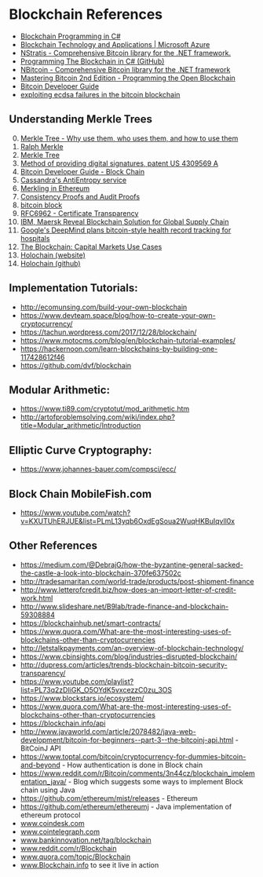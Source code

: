# Blockchain References

* [Blockchain Programming in C#](https://aois.blob.core.windows.net/public/Blockchain%20Programming%20in%20CSharp.pdf)
* [Blockchain Technology and Applications | Microsoft Azure](https://azure.microsoft.com/en-us/solutions/blockchain/)
* [NStratis - Comprehensive Bitcoin library for the .NET framework.](https://github.com/stratisproject/NStratis)
* [Programming The Blockchain in C# (GitHub)](https://github.com/ProgrammingBlockchain)
* [NBitcoin - Comprehensive Bitcoin library for the .NET framework](https://github.com/MetacoSA/NBitcoin)
* [Mastering Bitcoin 2nd Edition - Programming the Open Blockchain](https://github.com/bitcoinbook/bitcoinbook)
* [Bitcoin Developer Guide](https://bitcoin.org/en/developer-guide)
* [exploiting ecdsa failures in the bitcoin blockchain](https://speakerdeck.com/filosottile/exploiting-ecdsa-failures-in-the-bitcoin-blockchain)

## Understanding Merkle Trees
0. [Merkle Tree - Why use them, who uses them, and how to use them](https://cdn.rawgit.com/cliftonm/MerkleTree/master/Article/indexWithToc.htm)
1. [Ralph Merkle](https://en.wikipedia.org/wiki/Ralph_Merkle)
2. [Merkle Tree](https://en.wikipedia.org/wiki/Merkle_tree)
3. [Method of providing digital signatures, patent US 4309569 A](https://www.google.com/patents/US4309569)
4. [Bitcoin Developer Guide - Block Chain](https://bitcoin.org/en/developer-guide#block-chain-overview)
5. [Cassandra's AntiEntropy service](http://distributeddatastore.blogspot.com/2013/07/cassandra-using-merkle-trees-to-detect.html)
6. [Merkling in Ethereum](https://blog.ethereum.org/2015/11/15/merkling-in-ethereum/)
7. [Consistency Proofs and Audit Proofs](http://www.certificate-transparency.org/log-proofs-work)
8. [bitcoin block](https://en.bitcoin.it/wiki/Block)
9. [RFC6962 - Certificate Transparency](https://tools.ietf.org/html/rfc6962)
10. [IBM, Maersk Reveal Blockchain Solution for Global Supply Chain](http://gcaptain.com/imb-maersk-reveal-blockchain-for-global-supply-chain/)
11. [Google's DeepMind plans bitcoin-style health record tracking for hospitals](https://www.theguardian.com/technology/2017/mar/09/google-deepmind-health-records-tracking-blockchain-nhs-hospitals)
12. [The Blockchain: Capital Markets Use Cases](http://research.greyspark.com/2015/blockchain-capital-markets-use-cases-2/)
13. [Holochain (website)](http://ceptr.org/projects/holochain)
14. [Holochain (github)](https://github.com/metacurrency/holochain)

## Implementation Tutorials:
* http://ecomunsing.com/build-your-own-blockchain
* https://www.devteam.space/blog/how-to-create-your-own-cryptocurrency/
* https://tachun.wordpress.com/2017/12/28/blockchain/
* https://www.motocms.com/blog/en/blockchain-tutorial-examples/
* https://hackernoon.com/learn-blockchains-by-building-one-117428612f46
* https://github.com/dvf/blockchain

## Modular Arithmetic:
* https://www.ti89.com/cryptotut/mod_arithmetic.htm
* http://artofproblemsolving.com/wiki/index.php?title=Modular_arithmetic/Introduction
 
 
## Elliptic Curve Cryptography:
* https://www.johannes-bauer.com/compsci/ecc/
 
 
## Block Chain MobileFish.com
* https://www.youtube.com/watch?v=KXUTUhERJUE&list=PLmL13yqb6OxdEgSoua2WuqHKBuIqvll0x

## Other References
* https://medium.com/@DebrajG/how-the-byzantine-general-sacked-the-castle-a-look-into-blockchain-370fe637502c
* http://tradesamaritan.com/world-trade/products/post-shipment-finance
* http://www.letterofcredit.biz/how-does-an-import-letter-of-credit-work.html
* http://www.slideshare.net/B9lab/trade-finance-and-blockchain-59308884
* https://blockchainhub.net/smart-contracts/
*	https://www.quora.com/What-are-the-most-interesting-uses-of-blockchains-other-than-cryptocurrencies
*	http://letstalkpayments.com/an-overview-of-blockchain-technology/
*	https://www.cbinsights.com/blog/industries-disrupted-blockchain/
*	http://dupress.com/articles/trends-blockchain-bitcoin-security-transparency/
*	https://www.youtube.com/playlist?list=PL73q2zDIiGK_O5OYdK5vxcezzC0zu_3OS
*	https://www.blockstars.io/ecosystem/
*	https://www.quora.com/What-are-the-most-interesting-uses-of-blockchains-other-than-cryptocurrencies
*	https://blockchain.info/api
*	http://www.javaworld.com/article/2078482/java-web-development/bitcoin-for-beginners--part-3--the-bitcoinj-api.html - BitCoinJ API
*	https://www.toptal.com/bitcoin/cryptocurrency-for-dummies-bitcoin-and-beyond - How authentication is done in Block chain
*	https://www.reddit.com/r/Bitcoin/comments/3n44cz/blockchain_implementation_java/ - Blog which suggests some ways to implement Block chain using Java
*	https://github.com/ethereum/mist/releases - Ethereum
*	https://github.com/ethereum/ethereumj - Java implementation of ethereum protocol
*	www.coindesk.com 
*	www.cointelegraph.com 
*	www.bankinnovation.net/tag/blockchain 
*	www.reddit.com/r/Blockchain 
*	www.quora.com/topic/Blockchain 
*	www.Blockchain.info  to see it live in action
